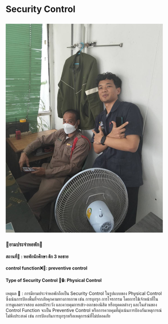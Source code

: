 # Security Control 
## ![](img/20676.jpg)
### 👨ยามประจำหอพัก👨
#### สถานที่🏪 : หอพักนักศึกษา ตึก 3 หอชาย

#### control function❌🛑: preventive control 

#### Type of Security Control 🔐🔒: Physical Control

เหตุผล 🤔 : การมียามประจำหอพักถือเป็น Security Control ในรูปแบบของ Physical Control ซึ่งเน้นการป้องพื้นที่จากภัยคุกคามทางกายภาพ เช่น การบุกรุก การโจรกรรม โดยการใช้เจ้าหน้าที่ในการดูแลตรวจสอบ คอยเฝ้าระวัง และควบคุมการเข้า-ออกของนิสิต หรือบุคคลต่างๆ และในส่วนของ Control Function จะเป็น Preventive Control หรือการควบคุมที่มุ่งเน้นการป้องกันเหตุการณ์ไม่พึงประสงค์ เช่น การป้องกันการบุกรุกหรือเหตุการณ์ที่ไม่ปลอดภัย
